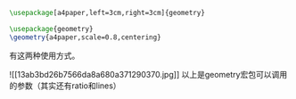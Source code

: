 ```latex
\usepackage[a4paper,left=3cm,right=3cm]{geometry}
```

```latex
\usepackage{geometry}
\geometry{a4paper,scale=0.8,centering}
```
有这两种使用方式。

![[13ab3bd26b7566da8a680a371290370.jpg]]
以上是geometry宏包可以调用的参数（其实还有ratio和lines）

